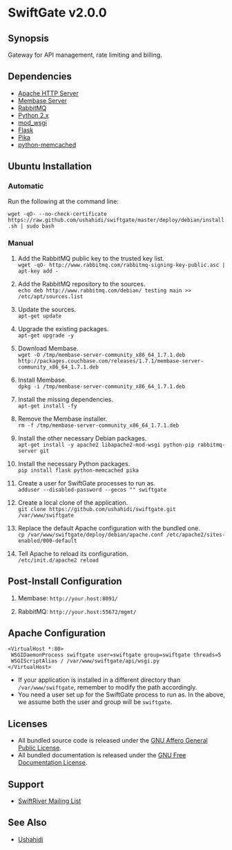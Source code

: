 # SwiftGate v2.0.0

## Synopsis

Gateway for API management, rate limiting and billing.

## Dependencies

* [Apache HTTP Server](http://httpd.apache.org/)
* [Membase Server](http://www.couchbase.org/)
* [RabbitMQ](http://www.rabbitmq.com/)
* [Python 2.x](http://python.org/)
* [mod_wsgi](http://code.google.com/p/modwsgi/)
* [Flask](http://flask.pocoo.org/)
* [Pika](http://pika.github.com/)
* [python-memcached](http://www.tummy.com/Community/software/python-memcached/)

## Ubuntu Installation

### Automatic

Run the following at the command line:

`wget -qO- --no-check-certificate https://raw.github.com/ushahidi/swiftgate/master/deploy/debian/install.sh | sudo bash`

### Manual

1. Add the RabbitMQ public key to the trusted key list.  
`wget -qO- http://www.rabbitmq.com/rabbitmq-signing-key-public.asc | apt-key add -`
	 	
2. Add the RabbitMQ repository to the sources.  
`echo deb http://www.rabbitmq.com/debian/ testing main >> /etc/apt/sources.list`

3. Update the sources.  
`apt-get update`

4. Upgrade the existing packages.  
`apt-get upgrade -y`

5. Download Membase.  
`wget -O /tmp/membase-server-community_x86_64_1.7.1.deb http://packages.couchbase.com/releases/1.7.1/membase-server-community_x86_64_1.7.1.deb`

6. Install Membase.  
`dpkg -i /tmp/membase-server-community_x86_64_1.7.1.deb`

7. Install the missing dependencies.  
`apt-get install -fy`

8. Remove the Membase installer.  
`rm -f /tmp/membase-server-community_x86_64_1.7.1.deb`

9. Install the other necessary Debian packages.  
`apt-get install -y apache2 libapache2-mod-wsgi python-pip rabbitmq-server git`

10. Install the necessary Python packages.  
`pip install flask python-memcached pika`

11. Create a user for SwiftGate processes to run as.  
`adduser --disabled-password --gecos "" swiftgate`

12. Create a local clone of the application.  
`git clone https://github.com/ushahidi/swiftgate.git /var/www/swiftgate`

13. Replace the default Apache configuration with the bundled one.  
`cp /var/www/swiftgate/deploy/debian/apache.conf /etc/apache2/sites-enabled/000-default`

14. Tell Apache to reload its configuration.  
`/etc/init.d/apache2 reload`

## Post-Install Configuration

1. Membase: `http://your.host:8091/`

2. RabbitMQ: `http://your.host:55672/mgmt/`

## Apache Configuration

    <VirtualHost *:80>
     WSGIDaemonProcess swiftgate user=swiftgate group=swiftgate threads=5
     WSGIScriptAlias / /var/www/swiftgate/api/wsgi.py
    </VirtualHost>

* If your application is installed in a different directory than `/var/www/swiftgate`, remember to modify the path accordingly.
* You need a user set up for the SwiftGate process to run as. In the above, we assume both the user and group will be `swiftgate`.

## Licenses

* All bundled source code is released under the [GNU Affero General Public License](http://www.gnu.org/licenses/agpl.html).
* All bundled documentation is released under the [GNU Free Documentation License](http://www.gnu.org/licenses/fdl.html).

## Support

* [SwiftRiver Mailing List](http://groups.google.com/group/swiftriver)

## See Also

* [Ushahidi](http://ushahidi.com/)
